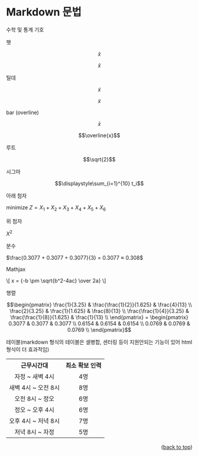 <a id="readme-top"></a>

Markdown 문법
=============

수학 및 통계 기호

햇

$$\hat{x}$$

$$\widehat{x}$$

틸데

$$\tilde{x}$$

$$\widetilde{x}$$

bar (overline)

$$\bar{x}$$	

$$\overline{x}$$

루트

$$\sqrt{2}$$

시그마

$$\displaystyle\sum_{i=1}^{10} t_i$$

아래 첨자

minimize $Z = X_1 + X_2 + X_3 + X_4 + X_5 + X_6$

위 첨자

$X^2$

분수

$\frac{0.3077 + 0.3077 + 0.3077}{3} = 0.3077 ≈ 0.308$



<head>
 <script src="file:///D:/MathJax-2.7.9/MathJax.js?config=TeX-MML-AM_CHTML" type="text/javascript"></script>
</head>

Mathjax

\\[ x = {-b \pm \sqrt{b^2-4ac} \over 2a} \\]



행렬

$$\begin{pmatrix}
  \frac{1}{3.25} & \frac{\frac{1}{2}}{1.625} & \frac{4}{13} \\
  \frac{2}{3.25} & \frac{1}{1.625} & \frac{8}{13} \\
  \frac{\frac{1}{4}}{3.25} & \frac{\frac{1}{8}}{1.625} & \frac{1}{13} \\
\end{pmatrix} =
\begin{pmatrix}
  0.3077 & 0.3077 & 0.3077 \\
  0.6154 & 0.6154 & 0.6154 \\
  0.0769 & 0.0769 & 0.0769 \\
\end{pmatrix}$$

테이블(markdown 형식의 테이블은 셀병합, 센터링 등이 지원안되는 기능이 있어 html 형식이 더 효과적임)

<table style="text-align:center;">
  <tr> <th>근무시간대</th> <th>최소 확보 인력</th> </tr>
  <tr> <td>자정 ~ 새벽 4시</td> <td>4명</td> </tr>
  <tr> <td>새벽 4시 ~ 오전 8시</td> <td>8명</td> </tr>
  <tr> <td>오전 8시 ~ 정오</td> <td>6명</td> </tr>
  <tr> <td>정오 ~ 오후 4시</td> <td>6명</td> </tr>
  <tr> <td>오후 4시 ~ 저녁 8시</td> <td>7명</td> </tr>
  <tr> <td>저녁 8시 ~ 자정</td> <td>5명</td> </tr></center>
</table>

<p align="right">(<a href="#readme-top">back to top</a>)</p>

